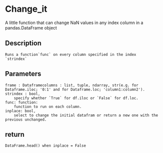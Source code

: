 # Change_it

A little function that can change NaN values in any index column in a pandas.DataFrame object

## Description

    Runs a function`func` on every column specified in the index `strindex`

## Parameters

    frame : Dataframecolumns : list, tuple, ndarray, str(e.g. for Dataframe.iloc; '0:1' and for Dataframe.loc; 'column1:column2').
    strindex : bool,
        specify whether `True` for df.iloc or `False` for df.loc.
    func: function:
        function to run on each column.
    inplace: bool,
        select to change the initial datafram or return a new one with the previous unchanged.

## return

    DataFrame.head() when inplace = False

